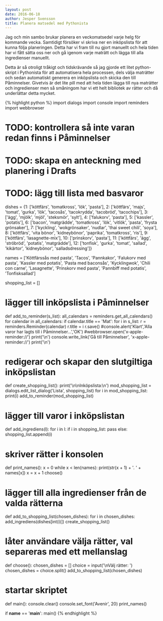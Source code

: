 ```yaml
---
layout: post
date: 2016-06-18
author: Jesper Svensson
title: Planera matsedel med Pythonista
---
```


Jag och min sambo brukar planera en veckomatsedel varje helg för kommande vecka. Samtidigt försöker vi skriva ner en inköpslista för att kunna följa planeringen. Detta har vi fram till nu gjort manuellt och hela tiden har vi fått sätta oss ner och gå igenom varje maträtt och lägga till alla ingredienser manuellt.

Detta är så otroligt tråkigt och tidskrävande så jag gjorde ett litet python-skript i Pythonista för att automatisera hela processen, dels välja maträtter och sedan automatiskt generera en inköpslista och skicka den till Påminnelser. Givetvis är det lite pill med att hela tiden lägga till nya maträtter och ingredienser men så småningom har vi ett helt bibliotek av rätter och då underlättar detta mycket.

{% highlight python %}
  import dialogs
  import console
  import reminders
  import webbrowser

  # TODO: kontrollera så inte varan redan finns i Påminnelser
  # TODO: skapa en anteckning med planering i Drafts
  # TODO: lägg till lista med basvaror

  dishes = {1: ['köttfärs', 'tomatkross', 'lök', 'pasta'],
          2: ['köttfärs', 'majs', 'tomat', 'gurka', 'lök', 'tacosås', 'tacokrydda', 'tacobröd', 'tacochips'],
          3: ['ägg', 'mjölk', 'mjöl', 'steksmör', 'sylt'],
          4: ['falukorv', 'pasta'],
          5: ['kassler', 'potatis'],
          6: ['bacon', 'matgrädde', 'tomatkross', 'lök', 'vitlök', 'pasta', 'frysta grönsaker'],
          7: ['kyckling', 'wokgrönsaker', 'nudlar', 'thai sweet chili', 'soya'],
          8: ['köttfärs', 'vita bönor', 'kidneybönor', 'paprika', 'tomatkross', 'ris'],
          9: ['köttfärs', 'lasagnette-mix'],
          10: ['prinskorv', 'pasta'],
          11: ['köttfärs', 'ägg', 'ströbröd', 'potatis', 'matgrädde'],
          12: ['tonfisk', 'gurka', 'tomat', 'sallad', 'kikärtor', 'kidneybönor', 'salladsdressing']}

  names = ['Köttfärssås med pasta',
         'Tacos',
         'Pannkakor',
         'Falukorv med pasta',
         'Kassler med potatis',
         'Pasta med baconsås',
         'Kycklingwok',
         'Chili con carne',
         'Lasagnette',
         'Prinskorv med pasta',
         'Pannbiff med potatis',
         'Tonfisksallad']

  shopping_list = []

  # lägger till inköpslista i Påminnelser
  def add_to_reminder(s_list):
  all_calendars = reminders.get_all_calendars()
  for calendar in all_calendars:
    if calendar.title == 'Mat':
      for i in s_list:
        r = reminders.Reminder(calendar)
        r.title = i
        r.save()
  #console.alert('Klart','Alla varor har lagts till i Påminnelser...','OK')
  #webbrowser.open('x-apple-reminder://')
  print('\n')
  console.write_link('Gå till Påminnelser', 'x-apple-reminder://')
  print('\n')

  # redigerar och skapar den slutgiltiga inköpslistan
  def create_shopping_list():
  print('\n\nInköpslista:\n')
  mod_shopping_list = dialogs.edit_list_dialog('Lista', shopping_list)
  for i in mod_shopping_list:
    print(i)
  add_to_reminder(mod_shopping_list)

  # lägger till varor i inköpslistan
  def add_ingrediens(l):
  for i in l:
    if i in shopping_list:
      pass
    else:
      shopping_list.append(i)

  # skriver rätter i konsolen
  def print_names():
  x = 0
  while x < len(names):
    print(str(x + 1) + '. ' + names[x])
    x = x + 1
  choose()

  # lägger till alla ingredienser från de valda rätterna
  def add_to_shopping_list(chosen_dishes):
  for i in chosen_dishes:
    add_ingrediens(dishes[int(i)])
  create_shopping_list()

  # låter användare välja rätter, val separeras med ett mellanslag
  def choose():
  chosen_dishes = []
  choice = input('\nVälj rätter: ')
  chosen_dishes = choice.split()
  add_to_shopping_list(chosen_dishes)

  # startar skriptet
  def main():
  console.clear()
  console.set_font('Avenir', 20)
  print_names()

  if __name__ == '__main__':
  main()
{% endhighlight %}
